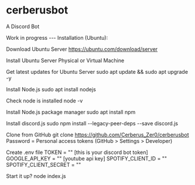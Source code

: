 # cerberusbot
A Discord Bot

Work in progress --- Installation (Ubuntu):

Download Ubuntu Server
https://ubuntu.com/download/server

Install Ubuntu Server
Physical or Virtual Machine

Get latest updates for Ubuntu Server
sudo apt update && sudo apt upgrade -y

Install Node.js
sudo apt install nodejs

Check node is installed
node -v

Install Node.js package manager
sudo apt install npm

Install discord.js
sudo npm install --legacy-peer-deps --save discord.js

Clone from GitHub
git clone https://github.com/Cerberus_Zer0/cerberusbot
Password = Personal access tokens (GitHub > Settings > Developer)

Create .env file
TOKEN = "" [this is your discord bot token]
GOOGLE_API_KEY = "" [youtube api key]
SPOTIFY_CLIENT_ID = ""
SPOTIFY_CLIENT_SECRET = ""

Start it up?
node index.js
